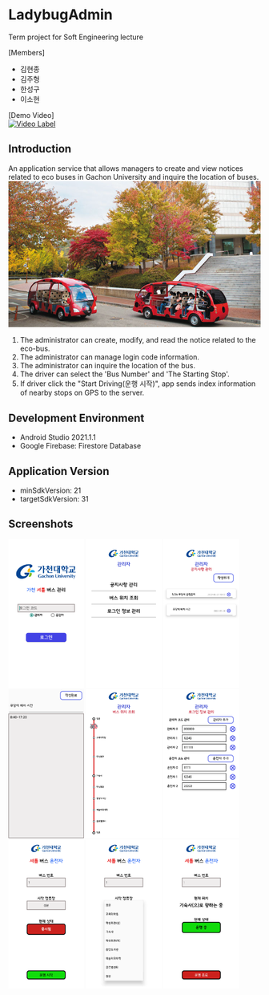 # LadybugAdmin
Term project for Soft Engineering lecture

[Members]
- 김현종
- 김주형
- 한성구
- 이소현

[Demo Video]  
[![Video Label](http://img.youtube.com/vi/jtnqvbwanOg/0.jpg)](https://youtu.be/jtnqvbwanOg)

## Introduction
An application service that allows managers to create and view notices related to eco buses in Gachon University and inquire the location of buses.
<img src="/screenshots/ladybug_bus.jpg">
1. The administrator can create, modify, and read the notice related to the eco-bus.
2. The administrator can manage login code information.
3. The administrator can inquire the location of the bus.
4. The driver can select the 'Bus Number' and 'The Starting Stop'.
5. If driver click the "Start Driving(운행 시작)", app sends index information of nearby stops on GPS to the server.

## Development Environment
- Android Studio 2021.1.1
- Google Firebase: Firestore Database

## Application Version
- minSdkVersion: 21
- targetSdkVersion: 31

## Screenshots
<p>
<img src="/screenshots/screenshot1.png" width=30% height="30%" title="Login Screen"/>
<img src="/screenshots/screenshot2.png" width=30% height="30%" title="Admin Main Screen"/>
<img src="/screenshots/screenshot3.png" width=30% height="30%" title="Notice Screen"/>
<img src="/screenshots/screenshot4.png" width=30% height="30%" title="Modify Notice Screen"/>
<img src="/screenshots/screenshot5.png" width=30% height="30%" title="Bus Location Screen"/>
<img src="/screenshots/screenshot6.png" width=30% height="30%" title="Code Info Manage Screen"/>
<img src="/screenshots/screenshot7.png" width=30% height="30%" title="Driver Screen"/>
<img src="/screenshots/screenshot8.png" width=30% height="30%" title="Destination Selection Screen"/>
<img src="/screenshots/screenshot9.png" width=30% height="30%" title="After Departure Screen"/>
</p>
